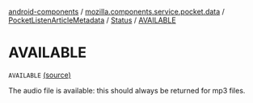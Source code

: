 [android-components](../../../index.md) / [mozilla.components.service.pocket.data](../../index.md) / [PocketListenArticleMetadata](../index.md) / [Status](index.md) / [AVAILABLE](./-a-v-a-i-l-a-b-l-e.md)

# AVAILABLE

`AVAILABLE` [(source)](https://github.com/mozilla-mobile/android-components/blob/master/components/service/pocket/src/main/java/mozilla/components/service/pocket/data/PocketListenArticleMetadata.kt#L40)

The audio file is available: this should always be returned for mp3 files.

